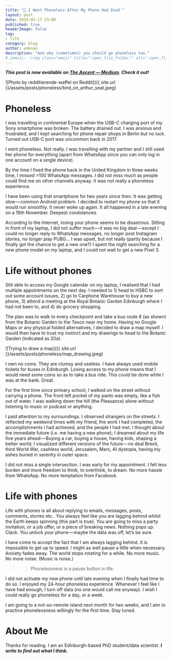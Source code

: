 ```yaml
---
title: "️📵 I Went Phoneless After My Phone Had Died'"
layout: post
date: 2019-05-17 23:00
published: true
headerImage: false
tag:
- life
category: blog
author: edenau
description: "And why (sometimes) you should go phoneless too."
# jemoji: '<img class="emoji" title=":open_file_folder:" alt=":open_file_folder:" src="https://assets.github.com/images/icons/emoji/unicode/1f5c2.png" height="20" width="20" align="absmiddle">'
---
```


***This post is now available on <a href="https://medium.com/the-ascent/i-went-phoneless-after-my-phone-had-died-b63307ae53ef" target="_blank">The Ascent — Medium</a>. Check it out!***

<div class="breaker"></div> <a id="1"></a>

![Photo by redditierende-waffel on Reddit]({{ site.url }}/assets/posts/phoneless/bird_on_arthur_seat.jpeg)

# Phoneless
I was travelling in continental Europe when the USB-C charging port of my Sony smartphone was broken. The battery drained out. I was anxious and frustrated, and I kept searching for phone repair shops in Berlin but no luck. Turned out USB-C port was uncommon back in 2017.

I went phoneless. Not really. I was travelling with my partner and I still used her phone for everything (apart from WhatsApp since you can only log in one account on a single device).

By the time I fixed the phone back in the United Kingdom in three weeks time, I missed >100 WhatsApp messages. I did not miss much as people could find me on other channels anyway. It was not really a phoneless experience.

I have been using that smartphone for two years since then. It was getting slow — common Android problem. I decided to restart my phone so that it would run smoothly. It never woke up again. It all happened in a late evening on a 19th November. Deepest condolences.

According to the Internet, losing your phone seems to be disastrous. Sitting in front of my laptop, I did not suffer much — it was no big deal — except I could no longer reply to WhatsApp messages, no longer post Instagram stories, no longer play PUBG… I was upset, but not really (partly because I finally got the chance to get a new one?) I spent the night searching for a new phone model on my laptop, and I could not wait to get a new Pixel 3.

<div class="breaker"></div> <a id="2"></a>

# Life without phones

Still able to access my Google calendar on my laptop, I realised that I had multiple appointments on the next day. I needed to 1) head to HSBC to sort out some account issues, 2) go to Carphone Warehouse to buy a new phone, 3) attend a meeting at the Royal Botanic Garden Edinburgh where I had not been to, and 4) do grocery shopping.

The plan was to walk to every checkpoint and take a bus route 8 (as shown) from the Botanic Garden to the Tesco near my home. Having no Google Maps or any physical folded alternatives, I decided to draw a map myself. I would then have to trust my instinct and my drawings to head to the Botanic Garden (indicated as 20a).

![Trying to draw a map]({{ site.url }}/assets/posts/phoneless/map_drawing.jpeg)

I own no coins. They are clumsy and useless. I have always used mobile tickets for buses in Edinburgh. Losing access to my phone means that I would need some coins so as to take a bus ride. This could be done while I was at the bank. Great.

For the first time since primary school, I walked on the street without carrying a phone. The front left pocket of my pants was empty, like a fish out of water. I was walking down the hill (the Pleasance) alone without listening to music or podcast or anything.

I paid attention to my surroundings. I observed strangers on the streets. I reflected my weekend times with my friend, the work I had completed, the accomplishments I had achieved, and the people I had met. I thought about the immediate future (i.e. me having a new phone); I dreamed about my life five years ahead — Buying a car, buying a house, having kids, shaping a better world; I visualized different versions of the future — no deal Brexit, third World War, cashless world, Jerusalem, Mars, AI dystopia, having my ashes buried in serenity in outer space.

I did not miss a single intersection. I was early for my appointment. I felt less burden and more freedom to think, to overthink, to dream. No more hassle from WhatsApp. No more temptation from Facebook.

<div class="breaker"></div> <a id="3"></a>

# Life with phones

Life with phones is all about replying to emails, messages, posts, comments, stories etc.. You always feel like you are lagging behind whilst the Earth keeps spinning (this part is true). You are going to miss a party invitation, or a job offer, or a piece of breaking news. Nothing pops up. Clack. You unlock your phone — maybe the data was off, let’s be sure.

I have come to accept the fact that I am always lagging behind. It is impossible to get up to speed. I might as well pause a little when necessary. Anxiety fades away. The world stops rotating for a while. No more music. No more noise. (Music is noise.)

>>Phonelessness is a pause button in life.

I did not activate my new phone until late evening when I finally had time to do so. I enjoyed my 24-hour phoneless experience. Whenever I feel like I have had enough, I turn off data (no one would call me anyway). I wish I could really go phoneless for a day, or a week.

I am going to a not-so-remote island next month for two weeks, and I aim to practice phonelessness willingly for the first time. Stay tuned.



<div class="breaker"></div> <a id="4"></a>

# About Me

Thanks for reading. I am an Edinburgh-based PhD student/data scientist. ***I write to find out what I think.***
